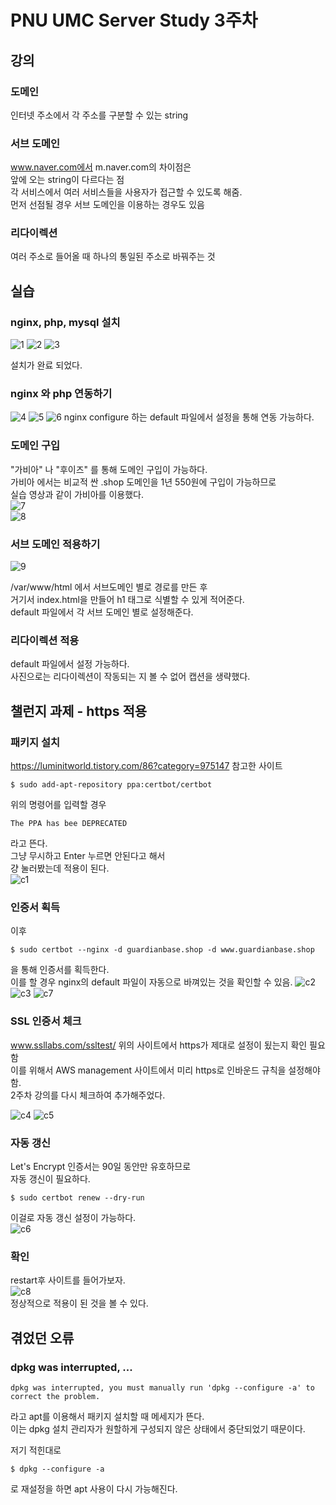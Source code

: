 # PNU UMC Server Study 3주차
## 강의
### 도메인
인터넷 주소에서 각 주소를 구분할 수 있는 string   

### 서브 도메인
www.naver.com에서 m.naver.com의 차이점은   
앞에 오는 string이 다르다는 점   
각 서비스에서 여러 서비스들을 사용자가 접근할 수 있도록 해줌.   
먼저 선점될 경우 서브 도메인을 이용하는 경우도 있음   

### 리다이렉션
여러 주소로 들어올 때 하나의 통일된 주소로 바꿔주는 것   

## 실습
### nginx, php, mysql 설치   

<img src="pic/1.png" alt="1"/>
<img src="pic/2.png" alt="2"/>
<img src="pic/3.png" alt="3"/>

설치가 완료 되었다.   

### nginx 와 php 연동하기   

<img src="pic/4.png" alt="4"/>   
<img src="pic/5.png" alt="5"/>   
<img src="pic/6.png" alt="6"/>   
nginx configure 하는 default 파일에서   
설정을 통해 연동 가능하다.

### 도메인 구입
"가비아" 나 "후이즈" 를 통해 도메인 구입이 가능하다.   
가비아 에서는 비교적 싼 .shop 도메인을 1년 550원에 구입이 가능하므로   
실습 영상과 같이 가비아를 이용했다.   
<img src="pic/7.png" alt="7"/>   
<img src="pic/8.png" alt="8"/>   

### 서브 도메인 적용하기   
<img src="pic/9.png" alt="9"/>   

/var/www/html 에서 서브도메인 별로 경로를 만든 후   
거기서 index.html을 만들어 h1 태그로 식별할 수 있게 적어준다.   
default 파일에서 각 서브 도메인 별로 설정해준다.   

### 리다이렉션 적용   
default 파일에서 설정 가능하다.   
사진으로는 리다이렉션이 작동되는 지 볼 수 없어 캡션을 생략했다.   

## 챌런지 과제 - https 적용  
### 패키지 설치
https://luminitworld.tistory.com/86?category=975147
참고한 사이트   

```
$ sudo add-apt-repository ppa:certbot/certbot
```
위의 명령어를 입력할 경우
```
The PPA has bee DEPRECATED
```
라고 뜬다.   
그냥 무시하고 Enter 누르면 안된다고 해서   
걍 눌러봤는데 적용이 된다.   
<img src="pic/challenge/1.png" alt="c1"/>   

### 인증서 획득   
이후
```
$ sudo certbot --nginx -d guardianbase.shop -d www.guardianbase.shop
```
을 통해 인증서를 획득한다.   
이를 할 경우 nginx의 default 파일이 자동으로 바껴있는 것을 확인할 수 있음.
<img src="pic/challenge/2.png" alt="c2"/>   
<img src="pic/challenge/3.png" alt="c3"/>
<img src="pic/challenge/7.png" alt="c7"/>      

### SSL 인증서 체크
www.ssllabs.com/ssltest/
위의 사이트에서 https가 제대로 설정이 됬는지 확인 필요함   
이를 위해서 AWS management 사이트에서 미리 https로 인바운드 규칙을 설정해야 함.   
2주차 강의를 다시 체크하여 추가해주었다.   

<img src="pic/challenge/4.png" alt="c4"/>
<img src="pic/challenge/5.png" alt="c5"/>      

### 자동 갱신
Let's Encrypt 인증서는 90일 동안만 유호하므로    
자동 갱신이 필요하다.   
```
$ sudo certbot renew --dry-run
```
이걸로 자동 갱신 설정이 가능하다.   
<img src="pic/challenge/6.png" alt="c6"/>   

### 확인
restart후 사이트를 들어가보자.   
<img src="pic/challenge/8.png" alt="c8"/>   
정상적으로 적용이 된 것을 볼 수 있다.   

## 겪었던 오류
### dpkg was interrupted, ...
```
dpkg was interrupted, you must manually run 'dpkg --configure -a' to correct the problem.
```
라고 apt를 이용해서 패키지 설치할 때 메세지가 뜬다.   
이는 dpkg 설치 관리자가 원할하게 구성되지 않은 상태에서 중단되었기 때문이다.   

저기 적힌대로
```
$ dpkg --configure -a
```
로 재설정을 하면 apt 사용이 다시 가능해진다.   